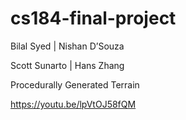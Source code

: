 # cs184-final-project

Bilal Syed | Nishan D’Souza

Scott Sunarto | Hans Zhang

Procedurally Generated Terrain

https://youtu.be/lpVtOJ58fQM
